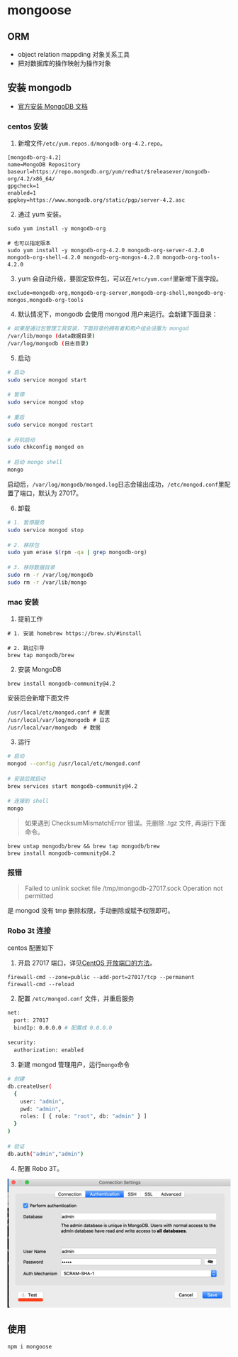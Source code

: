 # mongoose

## ORM

-   object relation mappding 对象关系工具
-   把对数据库的操作映射为操作对象

## 安装 mongodb

-   [官方安装 MongoDB 文档](https://docs.mongodb.com/manual/administration/install-community/)

### centos 安装

1. 新增文件`/etc/yum.repos.d/mongodb-org-4.2.repo`。

```
[mongodb-org-4.2]
name=MongoDB Repository
baseurl=https://repo.mongodb.org/yum/redhat/$releasever/mongodb-org/4.2/x86_64/
gpgcheck=1
enabled=1
gpgkey=https://www.mongodb.org/static/pgp/server-4.2.asc
```

2. 通过 yum 安装。

```
sudo yum install -y mongodb-org

# 也可以指定版本
sudo yum install -y mongodb-org-4.2.0 mongodb-org-server-4.2.0 mongodb-org-shell-4.2.0 mongodb-org-mongos-4.2.0 mongodb-org-tools-4.2.0
```

3. yum 会自动升级，要固定软件包，可以在`/etc/yum.conf`里新增下面字段。

```
exclude=mongodb-org,mongodb-org-server,mongodb-org-shell,mongodb-org-mongos,mongodb-org-tools
```

4. 默认情况下，mongodb 会使用 mongod 用户来运行。会新建下面目录：

```bash
# 如果是通过包管理工具安装，下面目录的拥有者和用户组会设置为 mongod
/var/lib/mongo (data数据目录)
/var/log/mongodb (日志目录)
```

5. 启动

```bash
# 启动
sudo service mongod start

# 暂停
sudo service mongod stop

# 重启
sudo service mongod restart

# 开机启动
sudo chkconfig mongod on

# 启动 mongo shell
mongo
```

启动后，`/var/log/mongodb/mongod.log`日志会输出成功，`/etc/mongod.conf`里配置了端口，默认为 27017。

6. 卸载

```bash
# 1. 暂停服务
sudo service mongod stop

# 2. 移除包
sudo yum erase $(rpm -qa | grep mongodb-org)

# 3. 移除数据目录
sudo rm -r /var/log/mongodb
sudo rm -r /var/lib/mongo
```

### mac 安装

1. 提前工作

```
# 1. 安装 homebrew https://brew.sh/#install

# 2. 跳过引导
brew tap mongodb/brew
```

2.  安装 MongoDB

```
brew install mongodb-community@4.2
```

安装后会新增下面文件

```
/usr/local/etc/mongod.conf # 配置
/usr/local/var/log/mongodb # 日志
/usr/local/var/mongodb  # 数据
```

3. 运行

```bash
# 启动
mongod --config /usr/local/etc/mongod.conf

# 安装后就启动
brew services start mongodb-community@4.2

# 连接到 shell
mongo
```

> 如果遇到 ChecksumMismatchError 错误。先删除 .tgz 文件, 再运行下面命令。

```
brew untap mongodb/brew && brew tap mongodb/brew
brew install mongodb-community@4.2
```

### 报错

> Failed to unlink socket file /tmp/mongodb-27017.sock Operation not permitted

是 mongod 没有 tmp 删除权限，手动删除或赋予权限即可。

### Robo 3t 连接

centos 配置如下

1. 开启 27017 端口，详见[CentOS 开放端口的方法](https://www.cnblogs.com/inos/p/10985042.html)。

```
firewall-cmd --zone=public --add-port=27017/tcp --permanent
firewall-cmd --reload
```

2. 配置 `/etc/mongod.conf` 文件，并重启服务

```bash
net:
  port: 27017
  bindIp: 0.0.0.0 # 配置成 0.0.0.0

security:
  authorization: enabled
```

3. 新建 mongod 管理用户，运行`mongo`命令

```bash
# 创建
db.createUser(
  {
    user: "admin",
    pwd: "admin",
    roles: [ { role: "root", db: "admin" } ]
  }
)

# 验证
db.auth("admin","admin")
```

4. 配置 Robo 3T。

![](./imgs/robo3t-connect.png)

## 使用

```
npm i mongoose
```

```

```
